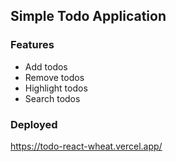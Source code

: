 ## Simple Todo Application

### Features
- Add todos
- Remove todos
- Highlight todos
- Search todos

### Deployed
https://todo-react-wheat.vercel.app/
